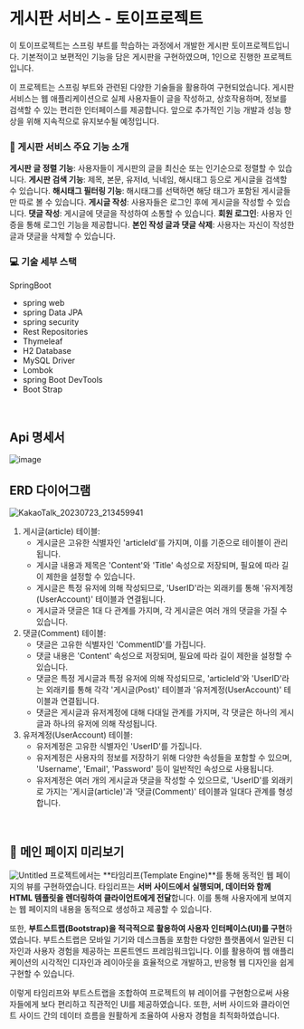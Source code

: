 # 게시판 서비스 - 토이프로젝트
이 토이프로젝트는 스프링 부트를 학습하는 과정에서 개발한 게시판 토이프로젝트입니다.
기본적이고 보편적인 기능을 담은 게시판을 구현하였으며, 1인으로 진행한 프로젝트입니다.

이 프로젝트는 스프링 부트와 관련된 다양한 기술들을 활용하여 구현되었습니다. 게시판 서비스는 웹 애플리케이션으로 실제 사용자들이 글을 작성하고, 상호작용하며, 정보를 검색할 수 있는 편리한 인터페이스를 제공합니다. 앞으로 추가적인 기능 개발과 성능 향상을 위해 지속적으로 유지보수될 예정입니다.
<br>


### 🚀 게시판 서비스 주요 기능 소개
**게시판 글 정렬 기능**: 사용자들이 게시판의 글을 최신순 또는 인기순으로 정렬할 수 있습니다.
**게시판 검색 기능**: 제목, 본문, 유저Id, 닉네임, 해시태그 등으로 게시글을 검색할 수 있습니다.
**해시태그 필터링 기능**: 해시태그를 선택하면 해당 태그가 포함된 게시글들만 따로 볼 수 있습니다.
**게시글 작성**: 사용자들은 로그인 후에 게시글을 작성할 수 있습니다.
**댓글 작성**: 게시글에 댓글을 작성하여 소통할 수 있습니다.
**회원 로그인**: 사용자 인증을 통해 로그인 기능을 제공합니다.
**본인 작성 글과 댓글 삭제**: 사용자는 자신이 작성한 글과 댓글을 삭제할 수 있습니다.
<br>



### 💻 기술 세부 스택
SpringBoot
- spring web
- spring Data JPA
- spring security
- Rest Repositories
- Thymeleaf
- H2 Database
- MySQL Driver
- Lombok
- spring Boot DevTools
- Boot Strap
<br>

## Api 명세서
![image](https://github.com/yujeong-world/project-board/assets/124220083/831a7bad-0345-4c0c-8f2f-aae9f0086b89)
<br>

## ERD 다이어그램
![KakaoTalk_20230723_213459941](https://github.com/yujeong-world/project-board/assets/124220083/f4b355fa-b516-459b-8bf6-734637817f73)
1. 게시글(article) 테이블:
    - 게시글은 고유한 식별자인 'articleId'를 가지며, 이를 기준으로 테이블이 관리됩니다.
    - 게시글 내용과 제목은 'Content'와 'Title' 속성으로 저장되며, 필요에 따라 길이 제한을 설정할 수 있습니다.
    - 게시글은 특정 유저에 의해 작성되므로, 'UserID'라는 외래키를 통해 '유저계정(UserAccount)' 테이블과 연결됩니다.
    - 게시글과 댓글은 1대 다 관계를 가지며, 각 게시글은 여러 개의 댓글을 가질 수 있습니다.
2. 댓글(Comment) 테이블:
    - 댓글은 고유한 식별자인 'CommentID'를 가집니다.
    - 댓글 내용은 'Content' 속성으로 저장되며, 필요에 따라 길이 제한을 설정할 수 있습니다.
    - 댓글은 특정 게시글과 특정 유저에 의해 작성되므로, 'articleId'와 'UserID'라는 외래키를 통해 각각 '게시글(Post)' 테이블과 '유저계정(UserAccount)' 테이블과 연결됩니다.
    - 댓글은 게시글과 유저계정에 대해 다대일 관계를 가지며, 각 댓글은 하나의 게시글과 하나의 유저에 의해 작성됩니다.
3. 유저계정(UserAccount) 테이블:
    - 유저계정은 고유한 식별자인 'UserID'를 가집니다.
    - 유저계정은 사용자의 정보를 저장하기 위해 다양한 속성들을 포함할 수 있으며, 'Username', 'Email', 'Password' 등이 일반적인 속성으로 사용됩니다.
    - 유저계정은 여러 개의 게시글과 댓글을 작성할 수 있으므로, 'UserID'를 외래키로 가지는 '게시글(article)'과 '댓글(Comment)' 테이블과 일대다 관계를 형성합니다.
<br>

## 📌 메인 페이지 미리보기
![Untitled](https://github.com/yujeong-world/project-board/assets/124220083/8f5a1a80-07c1-4348-9487-70fbfa060f09)
프로젝트에서는 **타임리프(Template Engine)**를 통해 동적인 웹 페이지의 뷰를 구현하였습니다. 타임리프는 **서버 사이드에서 실행되며, 데이터와 함께 HTML 템플릿을 렌더링하여 클라이언트에게 전달**합니다. 이를 통해 사용자에게 보여지는 웹 페이지의 내용을 동적으로 생성하고 제공할 수 있습니다.

또한, **부트스트랩(Bootstrap)을 적극적으로 활용하여 사용자 인터페이스(UI)를 구현**하였습니다. 부트스트랩은 모바일 기기와 데스크톱을 포함한 다양한 플랫폼에서 일관된 디자인과 사용자 경험을 제공하는 프론트엔드 프레임워크입니다. 이를 활용하여 웹 애플리케이션의 시각적인 디자인과 레이아웃을 효율적으로 개발하고, 반응형 웹 디자인을 쉽게 구현할 수 있습니다.

이렇게 타임리프와 부트스트랩을 조합하여 프로젝트의 뷰 레이어를 구현함으로써 사용자들에게 보다 편리하고 직관적인 UI를 제공하였습니다. 또한, 서버 사이드와 클라이언트 사이드 간의 데이터 흐름을 원활하게 조율하여 사용자 경험을 최적화하였습니다.

